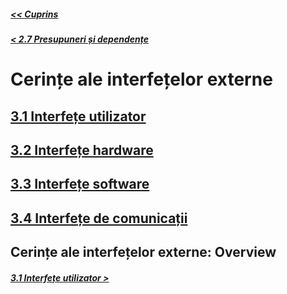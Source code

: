 ##### [<< Cuprins](../Cuprins.md)
##### [< 2.7 Presupuneri și dependențe](../2%20Descriere%20generala/2.7%20Presupuneri%20și%20dependențe.md)
# Cerințe ale interfețelor externe
## [3.1 Interfețe utilizator](3.1%20Interfețe%20utilizator.md)
## [3.2 Interfețe hardware](3.2%20Interfețe%20hardware.md)
## [3.3 Interfețe software](3.3%20Interfețe%20software.md)
## [3.4 Interfețe de comunicații](3.4%20Interfețe%20de%20comunicații.md)
## Cerințe ale interfețelor externe: Overview
##### [3.1 Interfețe utilizator >](3.1%20Interfețe%20utilizator.md)
